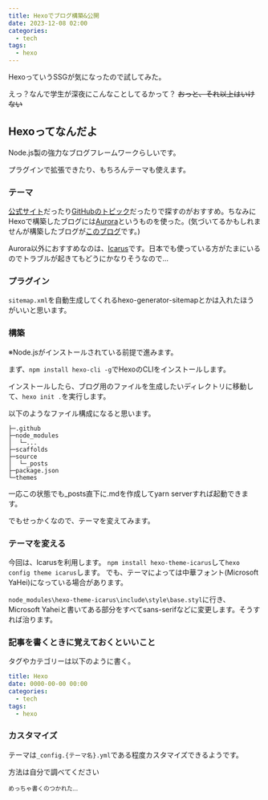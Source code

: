 ```yaml
---
title: Hexoでブログ構築&公開
date: 2023-12-08 02:00
categories:
  - tech
tags: 
  - hexo
---
```



HexoっていうSSGが気になったので試してみた。

えっ？なんで学生が深夜にこんなことしてるかって？ ~~おっと、それ以上はいけない~~

<!-- toc -->

## Hexoってなんだよ
Node.js製の強力なブログフレームワークらしいです。

プラグインで拡張できたり、もちろんテーマも使えます。

### テーマ
[公式サイト](https://hexo.io/themes/)だったり[GitHubのトピック](https://github.com/topics/hexo-theme)だったりで探すのがおすすめ。ちなみにHexoで構築したブログには[Aurora](https://github.com/auroral-ui/hexo-theme-aurora)というものを使った。(気づいてるかもしれませんが構築したブログが[このブログ](https://blog.sonyakun.com)です。)

Aurora以外におすすめなのは、[Icarus](https://github.com/ppoffice/hexo-theme-icarus)です。日本でも使っている方がたまにいるのでトラブルが起きてもどうにかなりそうなので...

### プラグイン
`sitemap.xml`を自動生成してくれるhexo-generator-sitemapとかは入れたほうがいいと思います。

### 構築
※Node.jsがインストールされている前提で進みます。

まず、`npm install hexo-cli -g`でHexoのCLIをインストールします。

インストールしたら、ブログ用のファイルを生成したいディレクトリに移動して、`hexo init .`を実行します。

以下のようなファイル構成になると思います。
```
├─.github
├─node_modules
│  └─...
├─scaffolds
├─source
│  └─_posts
├─package.json
└─themes
```
一応この状態でも_posts直下に.mdを作成してyarn serverすれば起動できます。

でもせっかくなので、テーマを変えてみます。
### テーマを変える
今回は、Icarusを利用します。
`npm install hexo-theme-icarus`して`hexo config theme icarus`します。
でも、テーマによっては中華フォント(Microsoft YaHei)になっている場合があります。

`node_modules\hexo-theme-icarus\include\style\base.styl`に行き、Microsoft Yaheiと書いてある部分をすべてsans-serifなどに変更します。そうすれば治ります。

### 記事を書くときに覚えておくといいこと
タグやカテゴリーは以下のように書く。
```yaml
title: Hexo
date: 0000-00-00 00:00
categories:
  - tech
tags: 
  - hexo
```

### カスタマイズ
テーマは`_config.{テーマ名}.yml`である程度カスタマイズできるようです。

方法は自分で調べてください



<p><small>めっちゃ書くのつかれた...</small></p>